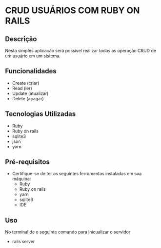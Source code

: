 # CRUD USUÁRIOS COM RUBY ON RAILS

## Descrição
Nesta simples aplicação será possível realizar todas as operação CRUD de um usuário em um sistema.

## Funcionalidades
- Create (criar)
- Read (ler)
- Update (atualizar)
- Delete (apagar)

## Tecnologias Utilizadas
- Ruby
- Ruby on rails
- sqlite3
- json
- yarn

## Pré-requisitos
- Certifique-se de ter as seguintes ferramentas instaladas em sua máquina:
  - Ruby
  - Ruby on rails
  - yarn
  - sqlite3
  - IDE

## Uso
No terminal de o seguinte comando para inicualizar o servidor 
- rails server
